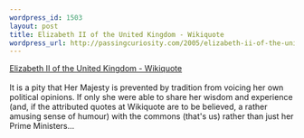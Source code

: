 ```yaml
--- 
wordpress_id: 1503
layout: post
title: Elizabeth II of the United Kingdom - Wikiquote
wordpress_url: http://passingcuriosity.com/2005/elizabeth-ii-of-the-united-kingdom-wikiquote/
---
```

<a href="http://en.wikiquote.org/wiki/Elizabeth_II_of_the_United_Kingdom">Elizabeth II of the United Kingdom - Wikiquote</a>
<br />
<br />It is a pity that Her Majesty is prevented by tradition from voicing her own political opinions. If only she were able to share her wisdom and experience (and, if the attributed quotes at Wikiquote are to be believed, a rather amusing sense of humour) with the commons (that's us) rather than just her Prime Ministers...
